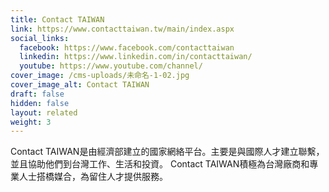 ```yaml
---
title: Contact TAIWAN
link: https://www.contacttaiwan.tw/main/index.aspx
social_links:
  facebook: https://www.facebook.com/contacttaiwan
  linkedin: https://www.linkedin.com/in/contacttaiwan/
  youtube: https://www.youtube.com/channel/
cover_image: /cms-uploads/未命名-1-02.jpg
cover_image_alt: Contact TAIWAN
draft: false
hidden: false
layout: related
weight: 3
---
```

Contact TAIWAN是由經濟部建立的國家網絡平台。主要是與國際人才建立聯繫，並且協助他們到台灣工作、生活和投資。 Contact TAIWAN積極為台灣廠商和專業人士搭橋媒合，為留住人才提供服務。
